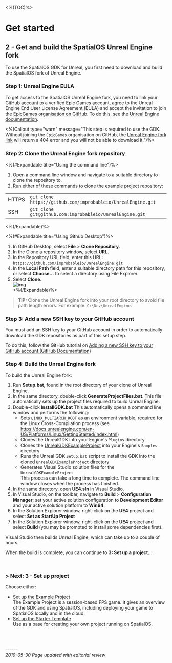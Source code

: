 <%(TOC)%>
# Get started 
## 2 - Get and build the SpatialOS Unreal Engine fork

To use the SpatialOS GDK for Unreal, you first need to download and build the SpatialOS fork of Unreal Engine.

### Step 1: Unreal Engine EULA

To get access to the SpatialOS Unreal Engine fork, you need to link your GitHub account to a verified Epic Games account, agree to the Unreal Engine End User License Agreement (EULA) and accept the invitation to join the [EpicGames organisation on GitHub](https://github.com/EpicGames). To do this, see the [Unreal Engine documentation](https://www.unrealengine.com/en-US/ue4-on-github).</br>

<%(Callout type="warn" message="This step is required to use the GDK. Without joining the `EpicGames` organisation on GitHub, the [Unreal Engine fork link](https://github.com/improbableio/UnrealEngine) will return a 404 error and you will not be able to download it.")%>

### Step 2: Clone the Unreal Engine fork repository

<%(#Expandable title="Using the command line")%>

1. Open a command line window and navigate to a suitable directory to clone the repository to.
1. Run either of these commands to clone the example project repository:

|  |  |
| ----- | ------------------------------------------------------------ |
| HTTPS | `git clone https://github.com/improbableio/UnrealEngine.git` |
| SSH |`git clone git@github.com:improbableio/UnrealEngine.git`|

<%(/Expandable)%>

<%(#Expandable title="Using Github Desktop")%>

1. In GitHub Desktop, select **File** >  **Clone  Repository**.<br/>
1. In the Clone a repository window, select **URL.**<br/>
1. In the Repository URL field, enter this URL: `https://github.com/improbableio/UnrealEngine.git`<br/>
1. In the **Local Path** field, enter a suitable directory path for this repository, or select **Choose…** to select a directory using File Explorer. <br/>
1. Select **Clone**. <br/>
![img]({{assetRoot}}assets/screen-grabs/github-desktop.png)<br/>
<%(/Expandable)%>

> **TIP:** Clone the Unreal Engine fork into your root directory to avoid file path length errors. For example: `C:\Dev\UnrealEngine`.

### Step 3: Add a new SSH key to your GitHub account

You must add an SSH key to your GitHub account in order to automatically download the GDK repositories as part of this setup step.

To do this, follow the GitHub tutorial on [Adding a new SSH key to your GitHub account (GitHub Documentation)](https://help.github.com/en/articles/adding-a-new-ssh-key-to-your-github-account)

### Step 4: Build the Unreal Engine fork

To build the Unreal Engine fork: 

1. Run **Setup.bat**, found in the root directory of your clone of Unreal Engine.
2. In the same directory, double-click **GenerateProjectFiles.bat**. This file automatically sets up the project files required to build Unreal Engine.<br/>
3. Double-click **InstallGDK.bat**
This automatically opens a command line window and performs the following:
	* Sets `LINUX_MULTIARCH_ROOT` as an environment variable, required for the Linux Cross-Compilation process (see https://docs.unrealengine.com/en-US/Platforms/Linux/GettingStarted/index.html)
	* Clones the UnrealGDK into your Engine's `Plugins` directory
	* Clones the [UnrealGDKExampleProject](https://github.com/spatialos/UnrealGDKExampleProject) into your Engine's `Samples` directory
	* Runs the Unreal GDK `Setup.bat` script to install the GDK into the cloned `UnrealGDKExampleProject` directory
	* Generates Visual Studio solution files for the `UnrealGDKExampleProject`<br/>
This process can take a long time to complete. The command line window closes when the process has finished.    <br/>
1. In the same directory, open **UE4.sln** in Visual Studio.
1. In Visual Studio, on the toolbar, navigate to **Build** > **Configuration Manager**; set your active solution configuration to **Development Editor** and your active solution platform to **Win64**.
1. In the Solution Explorer window, right-click on the **UE4** project and select **Set as StartUp Project**
1. In the Solution Explorer window, right-click on the **UE4** project and select **Build** (you may be prompted to install some dependencies first). <br>

Visual Studio then builds Unreal Engine, which can take up to a couple of hours.

When the build is complete, you can continue to **3: Set up a project...**

</br>

### **> Next:** 3 - Set up project

Choose either:

* [Set up the Example Project]({{urlRoot}}/content/get-started/example-project/exampleproject-intro) </br>
The Example Project is a session-based FPS game. It gives an overview of the GDK and using SpatialOS, including deploying your game to SpatialOS locally and in the cloud.
* [Set up the Starter Template]({{urlRoot}}/content/get-started/starter-template/get-started-template-intro) </br>
Use as a base for creating your own project running on SpatialOS.

<br/>
<br/>

------</br>
_2019-05-30 Page updated with editorial review_
